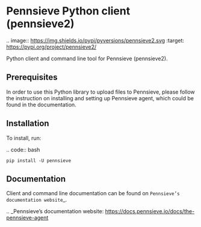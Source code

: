 Pennsieve Python client (pennsieve2)
================

.. image:: https://img.shields.io/pypi/pyversions/pennsieve2.svg
    :target: https://pypi.org/project/pennsieve2/

Python client and command line tool for Pennsieve (pennsieve2).



Prerequisites
-------------
In order to use this Python library to upload files to Pennsieve, please follow the instruction on installing and setting up Pennsieve agent, which could be found in the documentation.


Installation
------------

To install, run:

.. code:: bash

    pip install -U pennsieve



Documentation
-------------

Client and command line documentation can be found on `Pennsieve’s
documentation website`_.

.. _Pennsieve’s documentation website: https://docs.pennsieve.io/docs/the-pennsieve-agent
